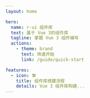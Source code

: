 ```yaml
---
layout: home

hero:
  name: r-ui 组件库
  text: 基于 Vue 3的组件库
  tagline: 掌握 Vue 3 组件编写
  actions:
    - theme: brand
      text: 快速开始
      link: /guide/quick-start

features:
  - icon: 🛠️
    title: 组件库搭建流程
    details: Vue 3 组件库构建...
---
```

